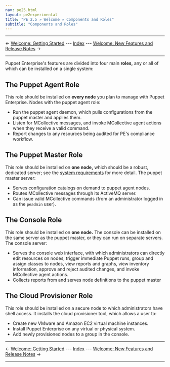 ```yaml
---
nav: pe25.html
layout: pe2experimental
title: "PE 2.5 » Welcome » Components and Roles"
subtitle: "Components and Roles"
---
```


* * *

&larr; [Welcome: Getting Started](./welcome_getting_started.html) --- [Index](./) --- [Welcome: New Features and Release Notes](./welcome_whats_new.html) &rarr;

* * *



Puppet Enterprise's features are divided into four main **roles,** any or all of which can be installed on a single system:

The Puppet Agent Role
-----

This role should be installed on **every node** you plan to manage with Puppet Enterprise. Nodes with the puppet agent role:

* Run the puppet agent daemon, which pulls configurations from the puppet master and applies them.
* Listen for MCollective messages, and invoke MCollective agent actions when they receive a valid command.
* Report changes to any resources being audited for PE's compliance workflow.

The Puppet Master Role
-----

This role should be installed on **one node,** which should be a robust, dedicated server; see the [system requirements](./install_system_requirements.html) for more detail. The puppet master server:

* Serves configuration catalogs on demand to puppet agent nodes.
* Routes MCollective messages through its ActiveMQ server.
* Can issue valid MCollective commands (from an administrator logged in as the `peadmin` user). 


The Console Role
-----

This role should be installed on **one node.** The console can be installed on the same server as the puppet master, or they can run on separate servers. The console server: 

* Serves the console web interface, with which administrators can directly edit resources on nodes, trigger immediate Puppet runs, group and assign classes to nodes, view reports and graphs, view inventory information, approve and reject audited changes, and invoke MCollective agent actions. 
* Collects reports from and serves node definitions to the puppet master


The Cloud Provisioner Role
-----

This role should be installed on a secure node to which administrators have shell access. It installs the cloud provisioner tool, which allows a user to:

* Create new VMware and Amazon EC2 virtual machine instances.
* Install Puppet Enterprise on any virtual or physical system.
* Add newly provisioned nodes to a group in the console. 

* * *

&larr; [Welcome: Getting Started](./welcome_getting_started.html) --- [Index](./) --- [Welcome: New Features and Release Notes](./welcome_whats_new.html) &rarr;

* * *

